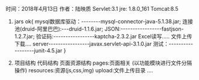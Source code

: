 时间：2018年4月13日
作者：陆映质
Servlet:3.1
jre: 1.8.0_161
Tomcat:8.5

1. jars
   ok{
   mysql数据库驱动：--------mysql-connector-java-5.1.38.jar;
       连接池(druid-阿里巴巴):---druid-1.1.6.jar;
   JSON:-----------------fastjson-1.2.7.jar;
        验证码:-----------------kaptcha-2.3.2.jar
   Excel读写.....
        文件上传下载....
   server-----------------javax.servlet-api-3.1.0.jar
        测试：------------------junit-4.5.jar
   }    
    
          
2. 项目结构
             代码结构
            页面资源结构
       pages:页面相关 (以功能模块进行文件分隔操作)
       resources:资源(js,css,img)
       upload:文件上传目录
       ....
          
          
